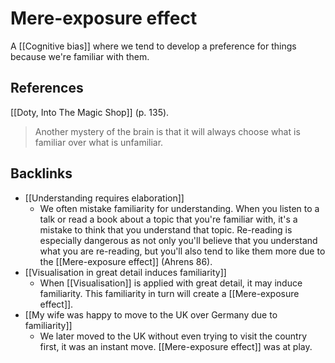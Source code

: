 # Mere-exposure effect
A [[Cognitive bias]] where we tend to develop a preference for things because we're familiar with them.

## References
[[Doty, Into The Magic Shop]] (p. 135).
> Another mystery of the brain is that it will always choose what is familiar over what is unfamiliar.

## Backlinks
* [[Understanding requires elaboration]]
	* We often mistake familiarity for understanding. When you listen to a talk or read a book about a topic that you're familiar with, it's a mistake to think that you understand that topic. Re-reading is especially dangerous as not only you'll believe that you understand what you are re-reading, but you'll also tend to like them more due to the [[Mere-exposure effect]] (Ahrens 86).
* [[Visualisation in great detail induces familiarity]]
	* When [[Visualisation]] is applied with great detail, it may induce familiarity. This familiarity in turn will create a [[Mere-exposure effect]].
* [[My wife was happy to move to the UK over Germany due to familiarity]]
	* We later moved to the UK without even trying to visit the country first, it was an instant move. [[Mere-exposure effect]] was at play.

<!-- #evergreen #cognitive/bias -->

<!-- {BearID:AF7952A8-FE7B-4006-A4A3-D27ADED94861-2746-0000023DAE7CF56A} -->

